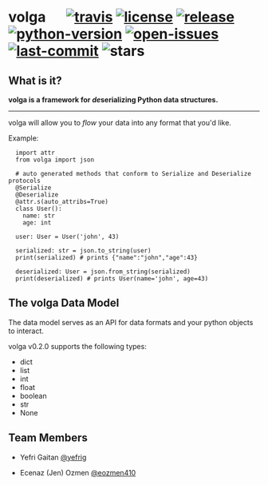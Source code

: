 # volga &emsp; [![travis]][build] [![license]][license-file] [![release]][releases] [![python-version]][pypi] [![open-issues]][issues] [![last-commit]][commits] ![stars]


[travis]: https://travis-ci.com/yefrig/volga.svg?branch=master
[build]: https://travis-ci.com/yefrig/volga

[license]: https://img.shields.io/github/license/yefrig/volga
[license-file]: https://github.com/yefrig/volga/blob/master/LICENSE

[release]: https://img.shields.io/github/v/release/yefrig/volga?include_prereleases&sort=semver
[releases]: https://github.com/yefrig/volga/releases

[python-version]: https://img.shields.io/pypi/pyversions/volga
[pypi]: https://pypi.org/project/volga/

[open-issues]: https://img.shields.io/github/issues/yefrig/volga
[issues]: https://github.com/yefrig/volga/issues

[last-commit]: https://img.shields.io/github/last-commit/yefrig/volga
[commits]: https://github.com/yefrig/volga/commits

[stars]: https://img.shields.io/github/stars/yefrig/volga?style=social



## What is it?

**volga is a framework for *de*serializing Python data structures.**

---

volga will allow you to *flow* your data into any format that you'd like.

Example:
```python3
  import attr
  from volga import json
  
  # auto generated methods that conform to Serialize and Deserialize protocols
  @Serialize
  @Deserialize
  @attr.s(auto_attribs=True)
  class User():
    name: str
    age: int
    
  user: User = User('john', 43)
  
  serialized: str = json.to_string(user)
  print(serialized) # prints {"name":"john","age":43}
  
  deserialized: User = json.from_string(serialized)
  print(deserialized) # prints User(name='john', age=43)
```

## The volga Data Model
The data model serves as an API for data formats and your python objects to interact.

volga v0.2.0 supports the following types:
- dict
- list
- int
- float
- boolean
- str
- None

## Team Members

- Yefri Gaitan [@yefrig](https://github.com/yefrig)

 - Ecenaz (Jen) Ozmen [@eozmen410](https://github.com/eozmen410)
